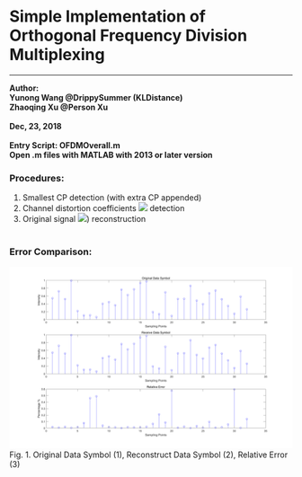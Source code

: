 # Simple Implementation of Orthogonal Frequency Division Multiplexing
****
**Author:<br>**
**Yunong Wang @DrippySummer (KLDistance)<br>**
**Zhaoqing Xu @Person Xu<br><br>**
**Dec, 23, 2018<br><br>**
**Entry Script: OFDMOverall.m<br>**
**Open .m files with MATLAB with 2013 or later version<br>**

### Procedures:<br>
1. Smallest CP detection (with extra CP appended)<br>
2. Channel distortion coefficients <img src="http://www.forkosh.com/mathtex.cgi? $H(j\omega)$"> detection<br>
3. Original signal <img src="http://www.forkosh.com/mathtex.cgi? $X(j\omega)$">) reconstruction
<br><br>

### Error Comparison:<br>
![](https://raw.githubusercontent.com/KLDistance/simple_OFDM/master/Images/Comparison_and_Error.png)
<br>
Fig. 1. Original Data Symbol (1), Reconstruct Data Symbol (2), Relative Error (3)<br>